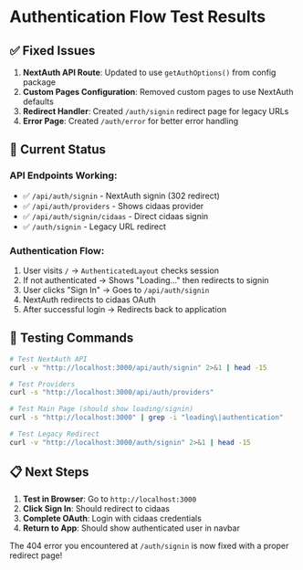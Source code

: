 # Authentication Flow Test Results

## ✅ Fixed Issues

1. **NextAuth API Route**: Updated to use `getAuthOptions()` from config package
2. **Custom Pages Configuration**: Removed custom pages to use NextAuth defaults
3. **Redirect Handler**: Created `/auth/signin` redirect page for legacy URLs
4. **Error Page**: Created `/auth/error` for better error handling

## 🔧 Current Status

### API Endpoints Working:
- ✅ `/api/auth/signin` - NextAuth signin (302 redirect)
- ✅ `/api/auth/providers` - Shows cidaas provider
- ✅ `/api/auth/signin/cidaas` - Direct cidaas signin
- ✅ `/auth/signin` - Legacy URL redirect

### Authentication Flow:
1. User visits `/` → `AuthenticatedLayout` checks session
2. If not authenticated → Shows "Loading..." then redirects to signin
3. User clicks "Sign In" → Goes to `/api/auth/signin`
4. NextAuth redirects to cidaas OAuth
5. After successful login → Redirects back to application

## 🧪 Testing Commands

```bash
# Test NextAuth API
curl -v "http://localhost:3000/api/auth/signin" 2>&1 | head -15

# Test Providers
curl -s "http://localhost:3000/api/auth/providers"

# Test Main Page (should show loading/signin)
curl -s "http://localhost:3000" | grep -i "loading\|authentication"

# Test Legacy Redirect
curl -v "http://localhost:3000/auth/signin" 2>&1 | head -15
```

## 📋 Next Steps

1. **Test in Browser**: Go to `http://localhost:3000`
2. **Click Sign In**: Should redirect to cidaas
3. **Complete OAuth**: Login with cidaas credentials
4. **Return to App**: Should show authenticated user in navbar

The 404 error you encountered at `/auth/signin` is now fixed with a proper redirect page!